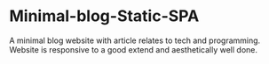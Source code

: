 # Minimal-blog-Static-SPA
A minimal blog website with article relates to tech and programming. Website is responsive to a good extend and aesthetically well done. 
